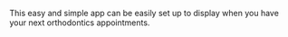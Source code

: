 This easy and simple app can be easily set up to display when you have your next orthodontics appointments.
